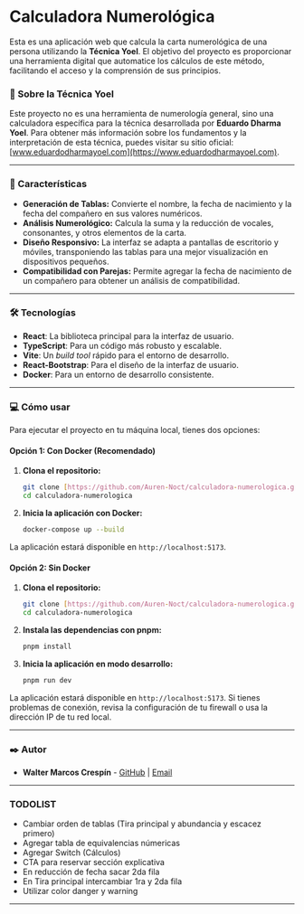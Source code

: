 # Calculadora Numerológica

Esta es una aplicación web que calcula la carta numerológica de una persona utilizando la **Técnica Yoel**. El objetivo del proyecto es proporcionar una herramienta digital que automatice los cálculos de este método, facilitando el acceso y la comprensión de sus principios.

### 📝 Sobre la Técnica Yoel

Este proyecto no es una herramienta de numerología general, sino una calculadora específica para la técnica desarrollada por **Eduardo Dharma Yoel**. Para obtener más información sobre los fundamentos y la interpretación de esta técnica, puedes visitar su sitio oficial: [www.eduardodharmayoel.com](https://www.eduardodharmayoel.com).

---

### 🚀 Características

- **Generación de Tablas:** Convierte el nombre, la fecha de nacimiento y la fecha del compañero en sus valores numéricos.
- **Análisis Numerológico:** Calcula la suma y la reducción de vocales, consonantes, y otros elementos de la carta.
- **Diseño Responsivo:** La interfaz se adapta a pantallas de escritorio y móviles, transponiendo las tablas para una mejor visualización en dispositivos pequeños.
- **Compatibilidad con Parejas:** Permite agregar la fecha de nacimiento de un compañero para obtener un análisis de compatibilidad.

---

### 🛠️ Tecnologías

- **React**: La biblioteca principal para la interfaz de usuario.
- **TypeScript**: Para un código más robusto y escalable.
- **Vite**: Un _build tool_ rápido para el entorno de desarrollo.
- **React-Bootstrap**: Para el diseño de la interfaz de usuario.
- **Docker**: Para un entorno de desarrollo consistente.

---

### 💻 Cómo usar

Para ejecutar el proyecto en tu máquina local, tienes dos opciones:

#### Opción 1: Con Docker (Recomendado)

1.  **Clona el repositorio:**

    ```bash
    git clone [https://github.com/Auren-Noct/calculadora-numerologica.git](https://github.com/Auren-Noct/calculadora-numerologica.git)
    cd calculadora-numerologica
    ```

2.  **Inicia la aplicación con Docker:**
    ```bash
    docker-compose up --build
    ```

La aplicación estará disponible en `http://localhost:5173`.

#### Opción 2: Sin Docker

1.  **Clona el repositorio:**

    ```bash
    git clone [https://github.com/Auren-Noct/calculadora-numerologica.git](https://github.com/Auren-Noct/calculadora-numerologica.git)
    cd calculadora-numerologica
    ```

2.  **Instala las dependencias con pnpm:**

    ```bash
    pnpm install
    ```

3.  **Inicia la aplicación en modo desarrollo:**
    ```bash
    pnpm run dev
    ```

La aplicación estará disponible en `http://localhost:5173`. Si tienes problemas de conexión, revisa la configuración de tu firewall o usa la dirección IP de tu red local.

---

### ✒️ Autor

- **Walter Marcos Crespín** - [GitHub](https://github.com/Auren-Noct) | [Email](mailto:walter.crespin49@gmail.com)

---

### TODOLIST

- Cambiar orden de tablas (Tira principal y abundancia y escacez primero)
- Agregar tabla de equivalencias númericas
- Agregar Switch (Cálculos)
- CTA para reservar sección explicativa
- En reducción de fecha sacar 2da fila
- En Tira principal intercambiar 1ra y 2da fila
- Utilizar color danger y warning

---
